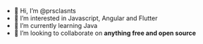 - 👋 Hi, I’m @prsclasnts
- 👀 I’m interested in Javascript, Angular and Flutter
- 🌱 I’m currently learning Java
- 💞️ I’m looking to collaborate on **anything free and open source**

<!---
prsclasnts/prsclasnts is a ✨ special ✨ repository because its `README.md` (this file) appears on your GitHub profile.
You can click the Preview link to take a look at your changes.
--->
